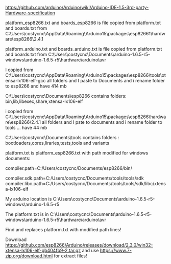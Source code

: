 https://github.com/arduino/Arduino/wiki/Arduino-IDE-1.5-3rd-party-Hardware-specification

platform_esp8266.txt and boards_esp8266 is file copied from  platform.txt and boards.txt from 
C:\Users\costycnc\AppData\Roaming\Arduino15\packages\esp82661\hardware\esp8266\2.4.1

platform_arduino.txt and boards_arduino.txt is file copied from platform.txt and boards.txt from
C:\Users\costycnc\Documents\arduino-1.6.5-r5-windows\arduino-1.6.5-r5\hardware\arduino\avr

I copied from C:\Users\costycnc\AppData\Roaming\Arduino15\packages\esp8266\tools\xtensa-lx106-elf-gcc all folders 
and I paste to Documents and i rename folder to esp8266 and have 414 mb

C:\Users\costycnc\Documents\esp8266
contains folders: bin,lib,libexec,share,xtensa-lx106-elf

i copied from C:\Users\costycnc\AppData\Roaming\Arduino15\packages\esp8266\hardware\esp8266\2.4.1 all folders
and I pste to documents and i rename folder to tools ... have 44 mb

C:\Users\costycnc\Documents\tools
contains folders : bootloaders,cores,liraries,tests,tools and variants




platform.txt is platform_esp8266.txt with path modified for windows documents:


compiler.path=C:/Users/costycnc/Documents/esp8266/bin/

compiler.sdk.path=C:/Users/costycnc/Documents/tools/tools/sdk
compiler.libc.path=C:/Users/costycnc/Documents/tools/tools/sdk/libc/xtensa-lx106-elf

My arduino location is C:\Users\costycnc\Documents\arduino-1.6.5-r5-windows\arduino-1.6.5-r5

The platform.txt is in C:\Users\costycnc\Documents\arduino-1.6.5-r5-windows\arduino-1.6.5-r5\hardware\arduino\avr

Find and replaces platform.txt with modified path lines!

Download https://github.com/esp8266/Arduino/releases/download/2.3.0/win32-xtensa-lx106-elf-gb404fb9-2.tar.gz and use https://www.7-zip.org/download.html for extract files!


